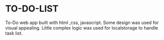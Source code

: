 # TO-DO-LIST
To-Do web app built with html ,css, javascript. Some design was used for visual appealing. Little complex logic was used for localstorage to handle task list.
